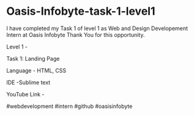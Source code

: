    # Oasis-Infobyte-task-1-level1
I have completed my Task 1 of level 1 as Web and Design Developement Intern at Oasis Infobyte Thank You for this opportunity.

Level 1 -

Task 1: Landing Page

Language - HTML, CSS

IDE -Sublime text

YouTube Link - 

#webdevelopment #intern #github #oasisinfobyte

